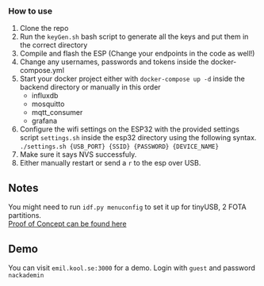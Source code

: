 ### How to use
1. Clone the repo
2. Run the `keyGen.sh` bash script to generate all the keys and put them in the correct directory
3. Compile and flash the ESP (Change your endpoints in the code as well!)
4. Change any usernames, passwords and tokens inside the docker-compose.yml 
5. Start your docker project either with `docker-compose up -d` inside the backend directory or manually in this order 
    - influxdb
    - mosquitto
    - mqtt_consumer
    - grafana
6. Configure the wifi settings on the ESP32 with the provided settings script `settings.sh` inside the esp32 directory using the following syntax. ```./settings.sh {USB_PORT} {SSID} {PASSWORD} {DEVICE_NAME}```
7. Make sure it says NVS successfuly.
8. Either manually restart or send a `r` to the esp over USB.

## Notes
You might need to run `idf.py menuconfig` to set it up for tinyUSB, 2 FOTA partitions. \
[Proof of Concept can be found here](poc.md)

## Demo
You can visit `emil.kool.se:3000` for a demo. Login with `guest` and password `nackademin`
